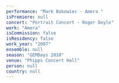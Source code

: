 ```yaml
---
performance: "Mark Bokowiec - Amera "
isPremiere: null
concert: "Portrait Concert - Roger Doyle"
work: "Amera"
isCommission: false
isResidency: false
work_year: "2007"
ensemble: null
season: "GEMDays 2010"
venue: "Phipps Concert Hall"
person: null
country: null
---
```


